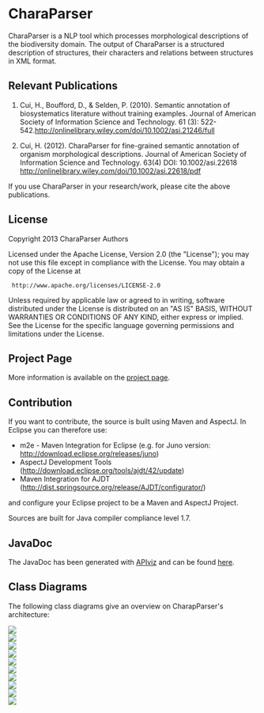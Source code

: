 CharaParser
===========
CharaParser is a NLP tool which processes morphological descriptions of the biodiversity domain.
The output of CharaParser is a structured description of structures, their characters and relations between structures
in XML format.

Relevant Publications 
---------------------

1. Cui, H., Boufford, D., & Selden, P. (2010). Semantic annotation of biosystematics literature without training examples. Journal of American Society of Information Science and Technology. 61 (3): 522-542.http://onlinelibrary.wiley.com/doi/10.1002/asi.21246/full

2. Cui, H. (2012). CharaParser for fine-grained semantic annotation of organism morphological descriptions. Journal of American Society of Information Science and Technology. 63(4) DOI: 10.1002/asi.22618 http://onlinelibrary.wiley.com/doi/10.1002/asi.22618/pdf

If you use CharaParser in your research/work, please cite the above publications.

License
-------

   Copyright 2013 CharaParser Authors

   Licensed under the Apache License, Version 2.0 (the "License");
   you may not use this file except in compliance with the License.
   You may obtain a copy of the License at

     http://www.apache.org/licenses/LICENSE-2.0

   Unless required by applicable law or agreed to in writing, software
   distributed under the License is distributed on an "AS IS" BASIS,
   WITHOUT WARRANTIES OR CONDITIONS OF ANY KIND, either express or implied.
   See the License for the specific language governing permissions and
   limitations under the License.


Project Page
----------
More information is available on the <a href="http://etc-project.org/">project page</a>.

Contribution
----------
If you want to contribute, the source is built using Maven and AspectJ.
In Eclipse you can therefore use:
* m2e - Maven Integration for Eclipse (e.g. for Juno version: http://download.eclipse.org/releases/juno)
* AspectJ Development Tools (http://download.eclipse.org/tools/ajdt/42/update)
* Maven Integration for AJDT (http://dist.springsource.org/release/AJDT/configurator/)

and configure your Eclipse project to be a Maven and AspectJ Project.

Sources are built for Java compiler compliance level 1.7.


JavaDoc
----------
The JavaDoc has been generated with <a href="https://code.google.com/p/apiviz/">APIviz</a> and can be found 
<a href="http://biosemantics.github.com/charaparser/javadoc">here</a>.

Class Diagrams
----------
The following class diagrams give an overview on CharapParser's architecture:

<a href="http://biosemantics.github.com/charaparser/images/classDiagrams/01IRun.png">
<img src="http://biosemantics.github.com/charaparser/images/classDiagrams/01IRun.png">
</a>
<br>
<a href="http://biosemantics.github.com/charaparser/images/classDiagrams/02MarkupEvaluationRun.png">
<img src="http://biosemantics.github.com/charaparser/images/classDiagrams/02MarkupEvaluationRun.png">
</a>
<br>
<a href="http://biosemantics.github.com/charaparser/images/classDiagrams/03IMarkupCreator.png">
<img src="http://biosemantics.github.com/charaparser/images/classDiagrams/03IMarkupCreator.png">
</a>
<br>
<a href="http://biosemantics.github.com/charaparser/images/classDiagrams/04MarkupDescriptionTreatmentTransformer.png">
<img src="http://biosemantics.github.com/charaparser/images/classDiagrams/04MarkupDescriptionTreatmentTransformer.png">
</a>
<br>
<a href="http://biosemantics.github.com/charaparser/images/classDiagrams/05ITerminologyLearner.png">
<img src="http://biosemantics.github.com/charaparser/images/classDiagrams/05ITerminologyLearner.png">
</a>
<br>
<a href="http://biosemantics.github.com/charaparser/images/classDiagrams/06DescriptionExtractorRun.png">
<img src="http://biosemantics.github.com/charaparser/images/classDiagrams/06DescriptionExtractorRun.png">
</a>
<br>
<a href="http://biosemantics.github.com/charaparser/images/classDiagrams/07SentenceChunkerRun.png">
<img src="http://biosemantics.github.com/charaparser/images/classDiagrams/07SentenceChunkerRun.png">
</a>
<br>
<a href="http://biosemantics.github.com/charaparser/images/classDiagrams/08IPOSTagger.png">
<img src="http://biosemantics.github.com/charaparser/images/classDiagrams/08IPOSTagger.png">
</a>
<br>
<a href="http://biosemantics.github.com/charaparser/images/classDiagrams/09IParser.png">
<img src="http://biosemantics.github.com/charaparser/images/classDiagrams/09IParser.png">
</a>
<br>
<a href="http://biosemantics.github.com/charaparser/images/classDiagrams/10IDescriptionExtractor.png">
<img src="http://biosemantics.github.com/charaparser/images/classDiagrams/10IDescriptionExtractor.png">
</a>
<br>
